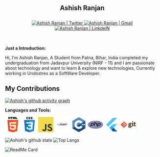 

<p align="center">
 <p align="center"><h2 align ="center"><strong>Ashish Ranjan </strong> </h2></p>
</p>


<div align ="center"; style = "padding-top:10px;"  >
    <a href="https://twitter.com/arju1936">
    <img  alt=" Ashish Ranjan | Twitter" width="22px" src="https://img.icons8.com/color/144/000000/twitter--v1.png"  />
    </a>
    <a href="https://mail.google.com/mail/?view=cm&fs=1&to=arju1936@gmail.com&su=Please_add_subject&body=BODY&bcc=arju1936@outlook.com"  >
    <img  alt="Ashish Ranjan | Gmail" width="22px" src="https://img.icons8.com/color/240/000000/gmail--v1.png" />
    </a>
    <a href="https://www.linkedin.com/in/ashish-ranjan-553209209/ ">
    <img  alt="Ashish Ranjan | LinkdeIN" width="22px" src="https://img.icons8.com/color/240/000000/linkedin-2--v2.png" />
    </a>
</div>

<br >
<br />

**Just a Introduction:**

Hi, I'm Ashish Ranjan, A Student from Patna, Bihar, India completed my undergraduation from Jadavpur University (NIRF - 11) and I am passionate about technology and want to learn & explore new technologies, Currently working in Undostres as a SoftWare Developer. 



## My Contributions
[![Ashish's github activity graph](https://ashish-github-activity.herokuapp.com/graph?username=ar1936&bg_color=fffff0&color=708090&line=24292e&point=24292e&area=true&hide_border=true)](https://ashish-github-activity.herokuapp.com/graph)

<!--![Dino](https://raw.githubusercontent.com/praveenscience/praveenscience/master/dino.gif)-->


**Languages and Tools:**

<!--<code><img height="20" src="https://raw.githubusercontent.com/github/explore/5c058a388828bb5fde0bcafd4bc867b5bb3f26f3/topics/graphql/graphql.png"></code>-->
<code><img height="50" src="https://raw.githubusercontent.com/github/explore/80688e429a7d4ef2fca1e82350fe8e3517d3494d/topics/html/html.png"></code> 
<code><img height="50" src="https://raw.githubusercontent.com/github/explore/80688e429a7d4ef2fca1e82350fe8e3517d3494d/topics/css/css.png"></code>
<code><img height="50" src="https://raw.githubusercontent.com/github/explore/80688e429a7d4ef2fca1e82350fe8e3517d3494d/topics/javascript/javascript.png"></code> <code><img height="50" src="https://raw.githubusercontent.com/github/explore/80688e429a7d4ef2fca1e82350fe8e3517d3494d/topics/jquery/jquery.png"></code> 
<code><img height="50" src="https://raw.githubusercontent.com/github/explore/80688e429a7d4ef2fca1e82350fe8e3517d3494d/topics/cpp/cpp.png"></code>
<code><img height="50" src="https://raw.githubusercontent.com/github/explore/80688e429a7d4ef2fca1e82350fe8e3517d3494d/topics/php/php.png"></code>
<code><img height="50" src="https://raw.githubusercontent.com/github/explore/80688e429a7d4ef2fca1e82350fe8e3517d3494d/topics/flutter/flutter.png"></code> 
<code><img height="50" src="https://raw.githubusercontent.com/github/explore/80688e429a7d4ef2fca1e82350fe8e3517d3494d/topics/git/git.png"></code>





![Ashish's github stats](https://github-readme-stats.vercel.app/api?username=ar1936&show_icons=true&theme=tokyonight)
![Top Langs](https://github-readme-stats.vercel.app/api/top-langs/?username=ar1936&theme=tokyonight)

![ReadMe Card](https://github-readme-streak-stats.herokuapp.com/?user=ar1936&theme=tokyonight&ring=DD2727&fire=DD2727&currStreakNum=6695E6)
